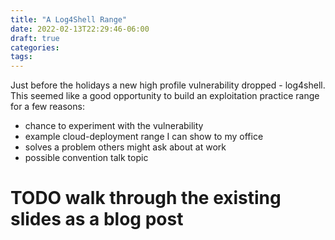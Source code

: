 ```yaml
---
title: "A Log4Shell Range"
date: 2022-02-13T22:29:46-06:00
draft: true
categories:
tags:
---
```


Just before the holidays a new high profile vulnerability dropped - log4shell.  This seemed like a good opportunity to build an exploitation practice range for a few reasons:

* chance to experiment with the vulnerability
* example cloud-deployment range I can show to my office
* solves a problem others might ask about at work
* possible convention talk topic

# TODO walk through the existing slides as a blog post
